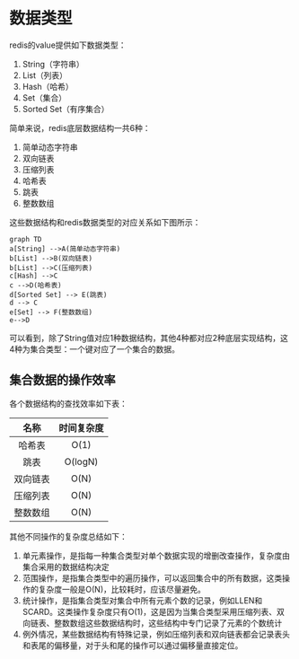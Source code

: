 # 数据类型

redis的value提供如下数据类型：

1. String（字符串）
2. List（列表）
3. Hash（哈希）
4. Set（集合）
5. Sorted Set（有序集合）

简单来说，redis底层数据结构一共6种：

1. 简单动态字符串
2. 双向链表
3. 压缩列表
4. 哈希表
5. 跳表
6. 整数数组

这些数据结构和redis数据类型的对应关系如下图所示：

```mermaid
graph TD
a[String] -->A(简单动态字符串)
b[List] -->B(双向链表)
b[List] -->C(压缩列表)
c[Hash] -->C
c -->D(哈希表)
d[Sorted Set] --> E(跳表)
d --> C
e[Set] --> F(整数数组)
e-->D
```

可以看到，除了String值对应1种数据结构，其他4种都对应2种底层实现结构，这4种为集合类型：一个键对应了一个集合的数据。

## 集合数据的操作效率

各个数据结构的查找效率如下表：

名称|时间复杂度
:--:|:--:
哈希表|O(1)
跳表|O(logN)
双向链表|O(N)
压缩列表|O(N)
整数数组|O(N)

其他不同操作的复杂度总结如下：

1. 单元素操作，是指每一种集合类型对单个数据实现的增删改查操作，复杂度由集合采用的数据结构决定
2. 范围操作，是指集合类型中的遍历操作，可以返回集合中的所有数据，这类操作的复杂度一般是O(N)，比较耗时，应该尽量避免。
3. 统计操作，是指集合类型对集合中所有元素个数的记录，例如LLEN和SCARD。这类操作复杂度只有O(1)，这是因为当集合类型采用压缩列表、双向链表、整数数组这些数据结构时，这些结构中专门记录了元素的个数统计
4. 例外情况，某些数据结构有特殊记录，例如压缩列表和双向链表都会记录表头和表尾的偏移量，对于头和尾的操作可以通过偏移量直接定位。

